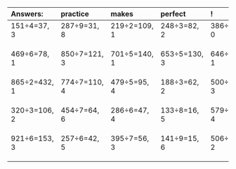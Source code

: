 | Answers: | practice | makes | perfect | ! |
| :--- | :--- | :--- | :--- | :--- |
| 151÷4=37, 3 | 287÷9=31, 8 | 219÷2=109, 1 | 248÷3=82, 2 | 386÷2=193, 0 | 
|   |   |   |   |   | 
|   |   |   |   |   | 
|   |   |   |   |   | 
| 469÷6=78, 1 | 850÷7=121, 3 | 701÷5=140, 1 | 653÷5=130, 3 | 646÷5=129, 1 | 
|   |   |   |   |   | 
|   |   |   |   |   | 
|   |   |   |   |   | 
| 865÷2=432, 1 | 774÷7=110, 4 | 479÷5=95, 4 | 188÷3=62, 2 | 500÷7=71, 3 | 
|   |   |   |   |   | 
|   |   |   |   |   | 
|   |   |   |   |   | 
| 320÷3=106, 2 | 454÷7=64, 6 | 286÷6=47, 4 | 133÷8=16, 5 | 579÷5=115, 4 | 
|   |   |   |   |   | 
|   |   |   |   |   | 
|   |   |   |   |   | 
| 921÷6=153, 3 | 257÷6=42, 5 | 395÷7=56, 3 | 141÷9=15, 6 | 506÷8=63, 2 | 
|   |   |   |   |   | 
|   |   |   |   |   | 
|   |   |   |   |   | 
